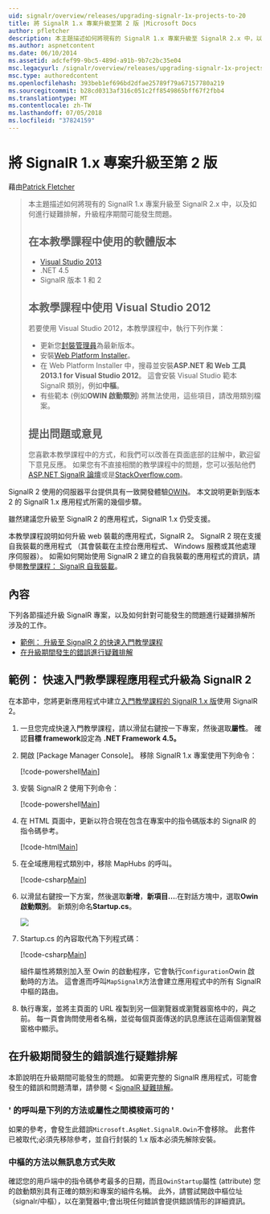 ```yaml
---
uid: signalr/overview/releases/upgrading-signalr-1x-projects-to-20
title: 將 SignalR 1.x 專案升級至第 2 版 |Microsoft Docs
author: pfletcher
description: 本主題描述如何將現有的 SignalR 1.x 專案升級至 SignalR 2.x 中，以及如何針對升級的程序期間可能發生的問題進行疑難排解...
ms.author: aspnetcontent
ms.date: 06/10/2014
ms.assetid: adcfef99-9bc5-489d-a91b-9b7c2bc35e04
msc.legacyurl: /signalr/overview/releases/upgrading-signalr-1x-projects-to-20
msc.type: authoredcontent
ms.openlocfilehash: 393beb1ef696bd2dfae25789f79a67157780a219
ms.sourcegitcommit: b28cd0313af316c051c2ff8549865bff67f2fbb4
ms.translationtype: MT
ms.contentlocale: zh-TW
ms.lasthandoff: 07/05/2018
ms.locfileid: "37824159"
---
```

<a name="upgrading-signalr-1x-projects-to-version-2"></a>將 SignalR 1.x 專案升級至第 2 版
====================
藉由[Patrick Fletcher](https://github.com/pfletcher)

> 本主題描述如何將現有的 SignalR 1.x 專案升級至 SignalR 2.x 中，以及如何進行疑難排解，升級程序期間可能發生問題。
> 
> ## <a name="software-versions-used-in-the-tutorial"></a>在本教學課程中使用的軟體版本
> 
> 
> - [Visual Studio 2013](https://www.microsoft.com/visualstudio/eng/2013-downloads)
> - .NET 4.5
> - SignalR 版本 1 和 2
>   
> 
> 
> ## <a name="using-visual-studio-2012-with-this-tutorial"></a>本教學課程中使用 Visual Studio 2012
> 
> 
> 若要使用 Visual Studio 2012，本教學課程中，執行下列作業：
> 
> - 更新您[封裝管理員](http://docs.nuget.org/docs/start-here/installing-nuget)為最新版本。
> - 安裝[Web Platform Installer](https://www.microsoft.com/web/downloads/platform.aspx)。
> - 在 Web Platform Installer 中，搜尋並安裝**ASP.NET 和 Web 工具 2013.1 for Visual Studio 2012**。 這會安裝 Visual Studio 範本 SignalR 類別，例如**中樞**。
> - 有些範本 (例如**OWIN 啟動類別**) 將無法使用，這些項目，請改用類別檔案。
> 
> 
> ## <a name="questions-and-comments"></a>提出問題或意見
> 
> 您喜歡本教學課程中的方式，和我們可以改善在頁面底部的註解中，歡迎留下意見反應。 如果您有不直接相關的教學課程中的問題，您可以張貼他們[ASP.NET SignalR 論壇](https://forums.asp.net/1254.aspx/1?ASP+NET+SignalR)或是[StackOverflow.com](http://stackoverflow.com/)。


SignalR 2 使用的伺服器平台提供具有一致開發體驗[OWIN](http://owin.org)。 本文說明更新到版本 2 的 SignalR 1.x 應用程式所需的幾個步驟。

雖然建議您升級至 SignalR 2 的應用程式，SignalR 1.x 仍受支援。

本教學課程說明如何升級 web 裝載的應用程式，SignalR 2。 SignalR 2 現在支援自我裝載的應用程式 （其會裝載在主控台應用程式、 Windows 服務或其他處理序伺服器）。 如需如何開始使用 SignalR 2 建立的自我裝載的應用程式的資訊，請參閱[教學課程： SignalR 自我裝載](../deployment/tutorial-signalr-self-host.md)。

## <a name="contents"></a>內容

下列各節描述升級 SignalR 專案，以及如何針對可能發生的問題進行疑難排解所涉及的工作。

- [範例： 升級至 SignalR 2 的快速入門教學課程](#example)
- [在升級期間發生的錯誤進行疑難排解](#troubleshooting)

<a id="example"></a>

## <a name="example-upgrading-the-getting-started-tutorial-application-to-signalr-2"></a>範例： 快速入門教學課程應用程式升級為 SignalR 2

在本節中，您將更新應用程式中建立[入門教學課程的 SignalR 1.x 版](../older-versions/index.md)使用 SignalR 2。

1. 一旦您完成快速入門教學課程，請以滑鼠右鍵按一下專案，然後選取**屬性**。 確認**目標 framework**設定為 **.NET Framework 4.5。**
2. 開啟 [Package Manager Console]。 移除 SignalR 1.x 專案使用下列命令：

    [!code-powershell[Main](upgrading-signalr-1x-projects-to-20/samples/sample1.ps1)]
3. 安裝 SignalR 2 使用下列命令：

    [!code-powershell[Main](upgrading-signalr-1x-projects-to-20/samples/sample2.ps1)]
4. 在 HTML 頁面中，更新以符合現在包含在專案中的指令碼版本的 SignalR 的指令碼參考。

    [!code-html[Main](upgrading-signalr-1x-projects-to-20/samples/sample3.html)]
5. 在全域應用程式類別中，移除 MapHubs 的呼叫。

    [!code-csharp[Main](upgrading-signalr-1x-projects-to-20/samples/sample4.cs)]
6. 以滑鼠右鍵按一下方案，然後選取**新增**，**新項目...**.在對話方塊中，選取**Owin 啟動類別**。 新類別命名**Startup.cs**。

    ![](upgrading-signalr-1x-projects-to-20/_static/image1.png)
7. Startup.cs 的內容取代為下列程式碼：

    [!code-csharp[Main](upgrading-signalr-1x-projects-to-20/samples/sample5.cs)]

    組件屬性將類別加入至 Owin 的啟動程序，它會執行`Configuration`Owin 啟動時的方法。 這會進而呼叫`MapSignalR`方法會建立應用程式中的所有 SignalR 中樞的路由。
8. 執行專案，並將主頁面的 URL 複製到另一個瀏覽器或瀏覽器窗格中的，與之前。 每一頁會詢問使用者名稱，並從每個頁面傳送的訊息應該在這兩個瀏覽器窗格中顯示。

<a id="troubleshooting"></a>

## <a name="troubleshooting-errors-encountered-during-upgrading"></a>在升級期間發生的錯誤進行疑難排解

本節說明在升級期間可能發生的問題。 如需更完整的 SignalR 應用程式，可能會發生的錯誤和問題清單，請參閱 < [SignalR 疑難排解](../testing-and-debugging/troubleshooting.md)。

### <a name="the-call-is-ambiguous-between-the-following-methods-or-properties"></a>' 的呼叫是下列的方法或屬性之間模稜兩可的 '

如果的參考，會發生此錯誤`Microsoft.AspNet.SignalR.Owin`不會移除。 此套件已被取代;必須先移除參考，並自行封裝的 1.x 版本必須先解除安裝。

### <a name="hub-methods-fail-silently"></a>中樞的方法以無訊息方式失敗

確認您的用戶端中的指令碼參考最多的日期，而且`OwinStartup`屬性 (attribute) 您的啟動類別具有正確的類別和專案的組件名稱。 此外，請嘗試開啟中樞位址 （signalr/中樞），以在瀏覽器中;會出現任何錯誤會提供錯誤情形的詳細資訊。
